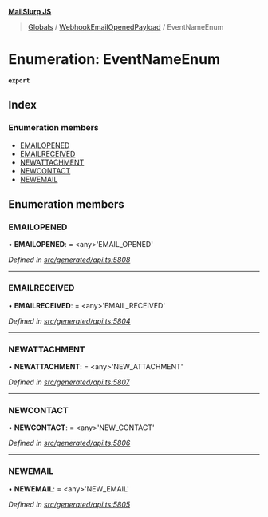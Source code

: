 **[MailSlurp JS](../README.md)**

> [Globals](../README.md) / [WebhookEmailOpenedPayload](../modules/webhookemailopenedpayload.md) / EventNameEnum

# Enumeration: EventNameEnum

**`export`** 

## Index

### Enumeration members

* [EMAILOPENED](webhookemailopenedpayload.eventnameenum.md#emailopened)
* [EMAILRECEIVED](webhookemailopenedpayload.eventnameenum.md#emailreceived)
* [NEWATTACHMENT](webhookemailopenedpayload.eventnameenum.md#newattachment)
* [NEWCONTACT](webhookemailopenedpayload.eventnameenum.md#newcontact)
* [NEWEMAIL](webhookemailopenedpayload.eventnameenum.md#newemail)

## Enumeration members

### EMAILOPENED

•  **EMAILOPENED**:  = \<any>'EMAIL\_OPENED'

*Defined in [src/generated/api.ts:5808](https://github.com/mailslurp/mailslurp-client/blob/730b817/src/generated/api.ts#L5808)*

___

### EMAILRECEIVED

•  **EMAILRECEIVED**:  = \<any>'EMAIL\_RECEIVED'

*Defined in [src/generated/api.ts:5804](https://github.com/mailslurp/mailslurp-client/blob/730b817/src/generated/api.ts#L5804)*

___

### NEWATTACHMENT

•  **NEWATTACHMENT**:  = \<any>'NEW\_ATTACHMENT'

*Defined in [src/generated/api.ts:5807](https://github.com/mailslurp/mailslurp-client/blob/730b817/src/generated/api.ts#L5807)*

___

### NEWCONTACT

•  **NEWCONTACT**:  = \<any>'NEW\_CONTACT'

*Defined in [src/generated/api.ts:5806](https://github.com/mailslurp/mailslurp-client/blob/730b817/src/generated/api.ts#L5806)*

___

### NEWEMAIL

•  **NEWEMAIL**:  = \<any>'NEW\_EMAIL'

*Defined in [src/generated/api.ts:5805](https://github.com/mailslurp/mailslurp-client/blob/730b817/src/generated/api.ts#L5805)*
